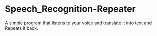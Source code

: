# Speech_Recognition-Repeater
A simple program that listens to your voice and translate it into text and Repeats it back.
